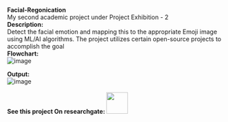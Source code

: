 <b>Facial-Regonication</b><br>
My second academic project under Project Exhibition - 2<br>
<b>Description:</b><br>
Detect the facial emotion and mapping this to the appropriate Emoji image using ML/AI algorithms. The project utilizes certain open-source projects to accomplish the goal<br>
<b>Flowchart:</b><br>
![image](https://user-images.githubusercontent.com/88943869/191306251-e2fda7ce-72f9-4fe0-992d-c40d950478d3.png)

<b>Output:</b><br>
![image](https://user-images.githubusercontent.com/88943869/191306616-aa12a556-fe8e-46c4-8231-1efe24e1e294.png)
<br>
<br>
<b>See this project On researchgate: <a href = "https://www.researchgate.net/publication/372743093_FACE_DETECTION_EMOJI_PICKER"><img src= "https://user-images.githubusercontent.com/88943869/257120030-af31d67a-74b4-4829-b9a1-4b0ef08d702b.png" width="50" height="50"></a></b>

